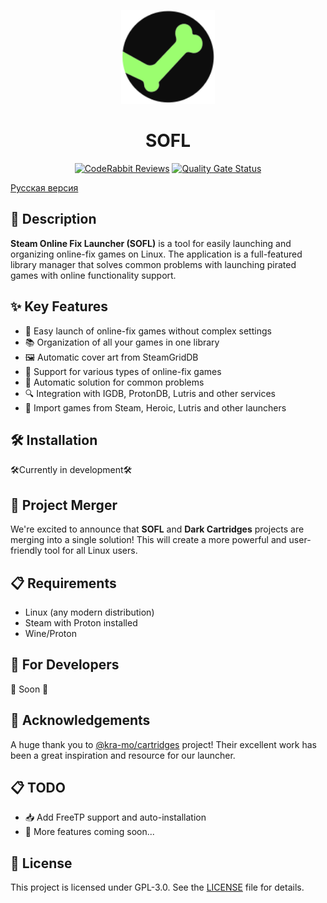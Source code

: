 
<p align="center">
    <img src="https://raw.githubusercontent.com/BadKiko/steam-online-fix-launcher/refs/heads/main/data/icons/hicolor/scalable/apps/org.badkiko.sofl.svg" alt="banner" height="150" />
    <h1 align="center">SOFL</h1>
</p>

<p align="center">
    <a href="https://coderabbit.ai"><img src="https://img.shields.io/coderabbit/prs/github/BadKiko/steam-online-fix-launcher?utm_source=oss&utm_medium=github&utm_campaign=BadKiko%2Fsteam-online-fix-launcher&labelColor=171717&color=FF570A&link=https%3A%2F%2Fcoderabbit.ai&label=CodeRabbit+Reviews" alt="CodeRabbit Reviews"></a>
    <a href="https://sonarcloud.io/summary/new_code?id=BadKiko_steam-online-fix-launcher"><img src="https://sonarcloud.io/api/project_badges/measure?project=BadKiko_steam-online-fix-launcher&metric=alert_status" alt="Quality Gate Status"></a>
</p>

[Русская версия](https://github.com/BadKiko/steam-online-fix-launcher/blob/main/docs/README_RU.md)

## 📝 Description

**Steam Online Fix Launcher (SOFL)** is a tool for easily launching and organizing online-fix games on Linux. The application is a full-featured library manager that solves common problems with launching pirated games with online functionality support.

## ✨ Key Features

- 🚀 Easy launch of online-fix games without complex settings
- 📚 Organization of all your games in one library
- 🖼️ Automatic cover art from SteamGridDB
- 🔄 Support for various types of online-fix games
- 🔧 Automatic solution for common problems
- 🔍 Integration with IGDB, ProtonDB, Lutris and other services
- 📂 Import games from Steam, Heroic, Lutris and other launchers

## 🛠️ Installation

🛠️Currently in development🛠️

## 🤝 Project Merger

We're excited to announce that **SOFL** and **Dark Cartridges** projects are merging into a single solution! This will create a more powerful and user-friendly tool for all Linux users.

## 📋 Requirements

- Linux (any modern distribution)
- Steam with Proton installed
- Wine/Proton

## 🔧 For Developers

🔧 Soon 🔧

## 🙏 Acknowledgements

A huge thank you to [@kra-mo/cartridges](https://github.com/kra-mo/cartridges) project! Their excellent work has been a great inspiration and resource for our launcher.

## 📋 TODO

- 📥 Add FreeTP support and auto-installation
- 🚀 More features coming soon...

## 📜 License

This project is licensed under GPL-3.0. See the [LICENSE](LICENSE) file for details. 

